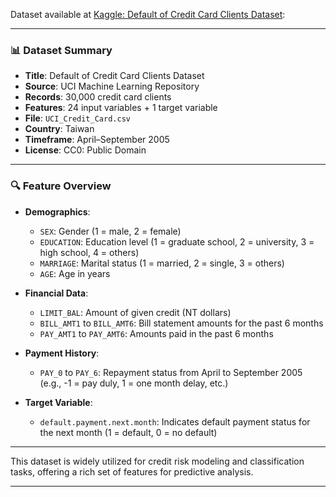 Dataset available at [Kaggle: Default of Credit Card Clients Dataset](https://www.kaggle.com/datasets/uciml/default-of-credit-card-clients-dataset?select=UCI_Credit_Card.csv):

---

### 📊 Dataset Summary

* **Title**: Default of Credit Card Clients Dataset
* **Source**: UCI Machine Learning Repository
* **Records**: 30,000 credit card clients
* **Features**: 24 input variables + 1 target variable
* **File**: `UCI_Credit_Card.csv`
* **Country**: Taiwan
* **Timeframe**: April–September 2005
* **License**: CC0: Public Domain

---

### 🔍 Feature Overview

* **Demographics**:

  * `SEX`: Gender (1 = male, 2 = female)
  * `EDUCATION`: Education level (1 = graduate school, 2 = university, 3 = high school, 4 = others)
  * `MARRIAGE`: Marital status (1 = married, 2 = single, 3 = others)
  * `AGE`: Age in years

* **Financial Data**:

  * `LIMIT_BAL`: Amount of given credit (NT dollars)
  * `BILL_AMT1` to `BILL_AMT6`: Bill statement amounts for the past 6 months
  * `PAY_AMT1` to `PAY_AMT6`: Amounts paid in the past 6 months

* **Payment History**:

  * `PAY_0` to `PAY_6`: Repayment status from April to September 2005 (e.g., -1 = pay duly, 1 = one month delay, etc.)

* **Target Variable**:

  * `default.payment.next.month`: Indicates default payment status for the next month (1 = default, 0 = no default)

---

This dataset is widely utilized for credit risk modeling and classification tasks, offering a rich set of features for predictive analysis.

---
